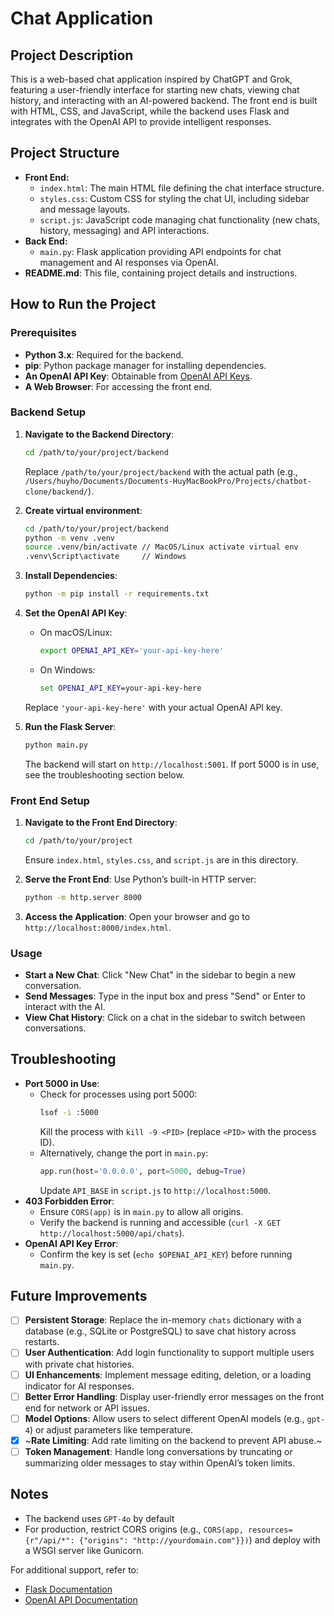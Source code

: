 # Chat Application

## Project Description
This is a web-based chat application inspired by ChatGPT and Grok, featuring a user-friendly interface for starting new chats, viewing chat history, and interacting with an AI-powered backend. The front end is built with HTML, CSS, and JavaScript, while the backend uses Flask and integrates with the OpenAI API to provide intelligent responses.

## Project Structure
- **Front End:**
  - `index.html`: The main HTML file defining the chat interface structure.
  - `styles.css`: Custom CSS for styling the chat UI, including sidebar and message layouts.
  - `script.js`: JavaScript code managing chat functionality (new chats, history, messaging) and API interactions.
- **Back End:**
  - `main.py`: Flask application providing API endpoints for chat management and AI responses via OpenAI.
- **README.md**: This file, containing project details and instructions.

## How to Run the Project

### Prerequisites
- **Python 3.x**: Required for the backend.
- **pip**: Python package manager for installing dependencies.
- **An OpenAI API Key**: Obtainable from [OpenAI API Keys](https://platform.openai.com/api-keys).
- **A Web Browser**: For accessing the front end.

### Backend Setup
1. **Navigate to the Backend Directory**:
   ```bash
   cd /path/to/your/project/backend
   ```
   Replace `/path/to/your/project/backend` with the actual path (e.g., `/Users/huyho/Documents/Documents-HuyMacBookPro/Projects/chatbot-clone/backend/`).

2. **Create virtual environment**:
   ```bash
   cd /path/to/your/project/backend
   python -m venv .venv
   source .venv/bin/activate // MacOS/Linux activate virtual env
   .venv\Script\activate     // Windows
   ```

3. **Install Dependencies**:
   ```bash
   python -m pip install -r requirements.txt
   ```

4. **Set the OpenAI API Key**:
   - On macOS/Linux:
     ```bash
     export OPENAI_API_KEY='your-api-key-here'
     ```
   - On Windows:
     ```cmd
     set OPENAI_API_KEY=your-api-key-here
     ```
   Replace `'your-api-key-here'` with your actual OpenAI API key.

4. **Run the Flask Server**:
   ```bash
   python main.py
   ```
   The backend will start on `http://localhost:5001`. If port 5000 is in use, see the troubleshooting section below.

### Front End Setup
1. **Navigate to the Front End Directory**:
   ```bash
   cd /path/to/your/project
   ```
   Ensure `index.html`, `styles.css`, and `script.js` are in this directory.

2. **Serve the Front End**:
   Use Python’s built-in HTTP server:
   ```bash
   python -m http.server 8000
   ```

3. **Access the Application**:
   Open your browser and go to `http://localhost:8000/index.html`.

### Usage
- **Start a New Chat**: Click "New Chat" in the sidebar to begin a new conversation.
- **Send Messages**: Type in the input box and press "Send" or Enter to interact with the AI.
- **View Chat History**: Click on a chat in the sidebar to switch between conversations.

## Troubleshooting
- **Port 5000 in Use**:
  - Check for processes using port 5000:
    ```bash
    lsof -i :5000
    ```
    Kill the process with `kill -9 <PID>` (replace `<PID>` with the process ID).
  - Alternatively, change the port in `main.py`:
    ```python
    app.run(host='0.0.0.0', port=5000, debug=True)
    ```
    Update `API_BASE` in `script.js` to `http://localhost:5000`.
- **403 Forbidden Error**:
  - Ensure `CORS(app)` is in `main.py` to allow all origins.
  - Verify the backend is running and accessible (`curl -X GET http://localhost:5000/api/chats`).
- **OpenAI API Key Error**:
  - Confirm the key is set (`echo $OPENAI_API_KEY`) before running `main.py`.

## Future Improvements
- [ ] **Persistent Storage**: Replace the in-memory `chats` dictionary with a database (e.g., SQLite or PostgreSQL) to save chat history across restarts.
- [ ] **User Authentication**: Add login functionality to support multiple users with private chat histories.
- [ ] **UI Enhancements**: Implement message editing, deletion, or a loading indicator for AI responses.
- [ ] **Better Error Handling**: Display user-friendly error messages on the front end for network or API issues.
- [ ] **Model Options**: Allow users to select different OpenAI models (e.g., `gpt-4`) or adjust parameters like temperature.
- [x] ~**Rate Limiting**: Add rate limiting on the backend to prevent API abuse.~
- [ ] **Token Management**: Handle long conversations by truncating or summarizing older messages to stay within OpenAI’s token limits.

## Notes
- The backend uses `GPT-4o` by default
- For production, restrict CORS origins (e.g., `CORS(app, resources={r"/api/*": {"origins": "http://yourdomain.com"}})`) and deploy with a WSGI server like Gunicorn.

For additional support, refer to:
- [Flask Documentation](https://flask.palletsprojects.com/)
- [OpenAI API Documentation](https://platform.openai.com/docs/)
